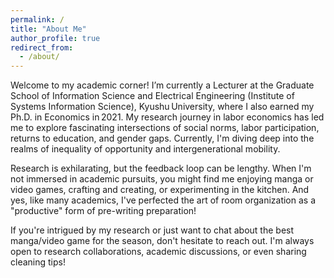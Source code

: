 ```yaml
---
permalink: /
title: "About Me"
author_profile: true
redirect_from: 
  - /about/
---
```


Welcome to my academic corner!  I’m currently a Lecturer at the Graduate School of Information Science and Electrical Engineering (Institute of Systems Information Science), Kyushu University, where I also earned my Ph.D. in Economics in 2021. My research journey in labor economics has led me to explore fascinating intersections of social norms, labor participation, returns to education, and gender gaps. Currently, I'm diving deep into the realms of inequality of opportunity and intergenerational mobility.

Research is exhilarating, but the feedback loop can be lengthy. When I'm not immersed in academic pursuits, you might find me enjoying manga or video games, crafting and creating, or experimenting in the kitchen. And yes, like many academics, I've perfected the art of room organization as a "productive" form of pre-writing preparation!

If you're intrigued by my research or just want to chat about the best manga/video game for the season, don't hesitate to reach out. I'm always open to research collaborations, academic discussions, or even sharing cleaning tips!
